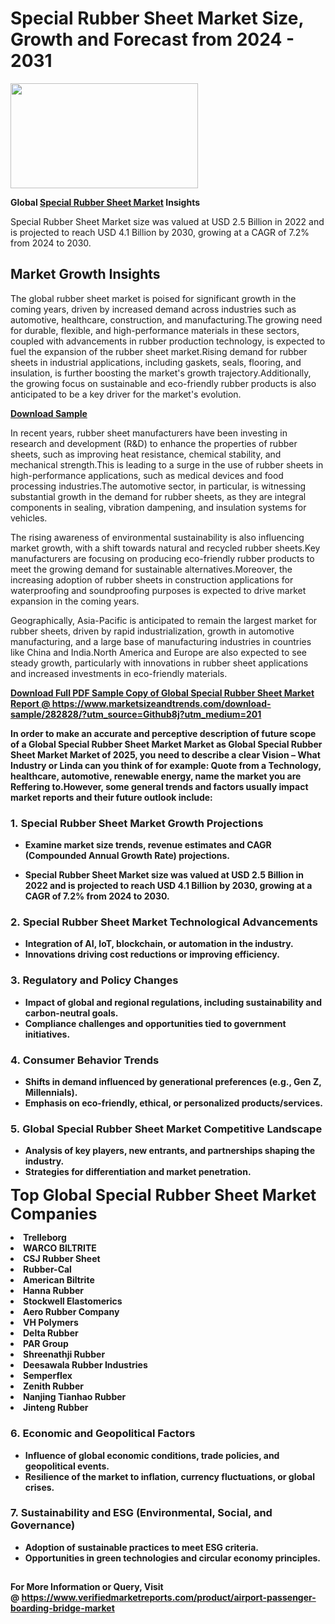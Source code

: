 <H1>Special Rubber Sheet Market Size, Growth and Forecast from 2024 - 2031</H1><img class="aligncenter size-medium wp-image-584254" src="https://thirdeyenews.in/wp-content/uploads/2024/09/Global-Market-Research-300x168.jpeg" alt="" width="300" height="168" /><p><strong>Global&nbsp;<a href="https://www.marketsizeandtrends.com/download-sample/282828/?utm_source=Github8j?utm_medium=201">Special Rubber Sheet Market</a> Insights</strong></p><p>Special Rubber Sheet Market size was valued at USD 2.5 Billion in 2022 and is projected to reach USD 4.1 Billion by 2030, growing at a CAGR of 7.2% from 2024 to 2030.</p><p><h2>Market Growth Insights</h2> <p>The global rubber sheet market is poised for significant growth in the coming years, driven by increased demand across industries such as automotive, healthcare, construction, and manufacturing.The growing need for durable, flexible, and high-performance materials in these sectors, coupled with advancements in rubber production technology, is expected to fuel the expansion of the rubber sheet market.Rising demand for rubber sheets in industrial applications, including gaskets, seals, flooring, and insulation, is further boosting the market's growth trajectory.Additionally, the growing focus on sustainable and eco-friendly rubber products is also anticipated to be a key driver for the market's evolution.</p> <p><strong><a href="download-sample-link">Download Sample</a></strong></p> <p>In recent years, rubber sheet manufacturers have been investing in research and development (R&D) to enhance the properties of rubber sheets, such as improving heat resistance, chemical stability, and mechanical strength.This is leading to a surge in the use of rubber sheets in high-performance applications, such as medical devices and food processing industries.The automotive sector, in particular, is witnessing substantial growth in the demand for rubber sheets, as they are integral components in sealing, vibration dampening, and insulation systems for vehicles.</p> <p>The rising awareness of environmental sustainability is also influencing market growth, with a shift towards natural and recycled rubber sheets.Key manufacturers are focusing on producing eco-friendly rubber products to meet the growing demand for sustainable alternatives.Moreover, the increasing adoption of rubber sheets in construction applications for waterproofing and soundproofing purposes is expected to drive market expansion in the coming years.</p> <p>Geographically, Asia-Pacific is anticipated to remain the largest market for rubber sheets, driven by rapid industrialization, growth in automotive manufacturing, and a large base of manufacturing industries in countries like China and India.North America and Europe are also expected to see steady growth, particularly with innovations in rubber sheet applications and increased investments in eco-friendly materials.</p> <p><strong><a href="get-more-insights-link"></p><p><span class=""><strong>Download Full PDF Sample Copy of Global Special Rubber Sheet Market Report</strong> @ <a href="https://www.marketsizeandtrends.com/download-sample/282828/?utm_source=Github8j?utm_medium=201" target="_blank">https://www.marketsizeandtrends.com/download-sample/282828/?utm_source=Github8j?utm_medium=201</a></span></p><p>In order to make an accurate and perceptive description of future scope of a Global&nbsp;Special Rubber Sheet Market Market as Global&nbsp;Special Rubber Sheet Market Market of 2025, you need to describe a clear Vision &ndash; What Industry or Linda can you think of for example: Quote from a Technology, healthcare, automotive, renewable energy, name the market you are Reffering to.However, some general trends and factors usually impact market reports and their future outlook include:</p><h3>1.&nbsp;<strong>Special Rubber Sheet Market Growth Projections</strong></h3><ul><li>Examine market size trends, revenue estimates and CAGR (Compounded Annual Growth Rate) projections.</li><li><p>Special Rubber Sheet Market size was valued at USD 2.5 Billion in 2022 and is projected to reach USD 4.1 Billion by 2030, growing at a CAGR of 7.2% from 2024 to 2030.</p></li></ul><h3>2.&nbsp;<strong>Special Rubber Sheet Market Technological Advancements</strong></h3><ul><li>Integration of AI, IoT, blockchain, or automation in the industry.</li><li>Innovations driving cost reductions or improving efficiency.</li></ul><h3>3.&nbsp;<strong>Regulatory and Policy Changes</strong></h3><ul><li>Impact of global and regional regulations, including sustainability and carbon-neutral goals.</li><li>Compliance challenges and opportunities tied to government initiatives.</li></ul><h3>4.&nbsp;<strong>Consumer Behavior Trends</strong></h3><ul><li>Shifts in demand influenced by generational preferences (e.g., Gen Z, Millennials).</li><li>Emphasis on eco-friendly, ethical, or personalized products/services.</li></ul><h3>5.&nbsp;<strong>Global Special Rubber Sheet Market Competitive Landscape</strong></h3><ul><li>Analysis of key players, new entrants, and partnerships shaping the industry.</li><li>Strategies for differentiation and market penetration.</li></ul><p data-pm-slice="1 1 []"><span style="color: inherit; font-family: inherit; font-size: 25px;">Top Global Special Rubber Sheet Market Companies</span></p><div class="" data-test-id=""><p><li>Trelleborg</li><li> WARCO BILTRITE</li><li> CSJ Rubber Sheet</li><li> Rubber-Cal</li><li> American Biltrite</li><li> Hanna Rubber</li><li> Stockwell Elastomerics</li><li> Aero Rubber Company</li><li> VH Polymers</li><li> Delta Rubber</li><li> PAR Group</li><li> Shreenathji Rubber</li><li> Deesawala Rubber Industries</li><li> Semperflex</li><li> Zenith Rubber</li><li> Nanjing Tianhao Rubber</li><li> Jinteng Rubber</li></p></div><h3>6.&nbsp;<strong>Economic and Geopolitical Factors</strong></h3><ul><li>Influence of global economic conditions, trade policies, and geopolitical events.</li><li>Resilience of the market to inflation, currency fluctuations, or global crises.</li></ul><h3>7.&nbsp;<strong>Sustainability and ESG (Environmental, Social, and Governance)</strong></h3><ul><li>Adoption of sustainable practices to meet ESG criteria.</li><li>Opportunities in green technologies and circular economy principles.</li></ul><h2><strong style="font-size: 14px;">For More Information or Query, Visit @&nbsp;</strong><a style="background-color: #ffffff; font-size: 14px;" href="https://www.marketsizeandtrends.com/report/special-rubber-sheet-market/" target="_blank">https://www.verifiedmarketreports.com/product/airport-passenger-boarding-bridge-market</a></h2>